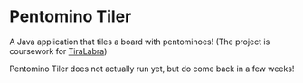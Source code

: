 # Pentomino Tiler
A Java application that tiles a board with pentominoes! (The project is coursework for [TiraLabra](https://github.com/TiraLabra/2018-1))

Pentomino Tiler does not actually run yet, but do come back in a few weeks!
